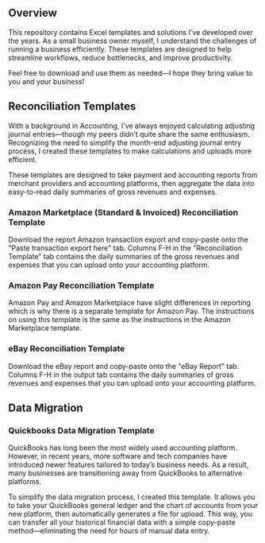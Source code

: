 <h2>Overview</h2>
<p1>This repository contains Excel templates and solutions I've developed over the years. As a small business owner myself, I understand the challenges of running a business efficiently. These templates are designed to help streamline workflows, reduce bottlenecks, and improve productivity.

Feel free to download and use them as needed—I hope they bring value to you and your business! </p1>

<h2>Reconciliation Templates</h2>
<p1>With a background in Accounting, I’ve always enjoyed calculating adjusting journal entries—though my peers didn’t quite share the same enthusiasm. Recognizing the need to simplify the month-end adjusting journal entry process, I created these templates to make calculations and uploads more efficient.

These templates are designed to take payment and accounting reports from merchant providers and accounting platforms, then aggregate the data into easy-to-read daily summaries of gross revenues and expenses.</p1>

<h3>Amazon Marketplace (Standard & Invoiced) Reconciliation Template</h3>
<p1>Download the report Amazon transaction export and copy-paste onto the "Paste transaction export here" tab. Columns F-H in the "Reconciliation Template" tab contains the daily summaries of the gross revenues and expenses that you can upload onto your accounting platform.</p1>
<h3>Amazon Pay Reconciliation Template</h3>
<p1>Amazon Pay and Amazon Marketplace have slight differences in reporting which is why there is a separate template for Amazon Pay. The instructions on using this template is the same as the instructions in the Amazon Marketplace template.</p1>
<h3>eBay Reconciliation Template</h3>
<p1>Download the eBay report and copy-paste onto the "eBay Report" tab. Columns F-H in the output tab contains the daily summaries of gross revenues and expenses that you can upload onto your accounting platform.</p1>

<h2>Data Migration</h2>
<h3>Quickbooks Data Migration Template</h3>
<p1>QuickBooks has long been the most widely used accounting platform. However, in recent years, more software and tech companies have introduced newer features tailored to today’s business needs. As a result, many businesses are transitioning away from QuickBooks to alternative platforms.

To simplify the data migration process, I created this template. It allows you to take your QuickBooks general ledger and the chart of accounts from your new platform, then automatically generates a file for upload. This way, you can transfer all your historical financial data with a simple copy-paste method—eliminating the need for hours of manual data entry.</p1>

